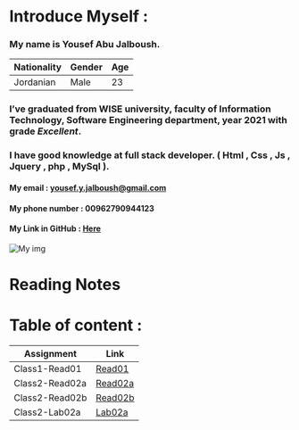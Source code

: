 # Introduce Myself :
### My name is **Yousef Abu Jalboush**.

Nationality | Gender | Age
------------ | ------------- | -------------
Jordanian | Male | 23

### I’ve graduated from **WISE** university, faculty of **Information Technology**, **Software Engineering** department, year 2021 with grade _**Excellent**_.
### I have good knowledge at full stack developer. ( Html , Css , Js , Jquery , php , MySql ).

#### My email : yousef.y.jalboush@gmail.com

#### My phone number : 00962790944123

#### My Link in GitHub : [ Here ](https://github.com/YousefAbuJalboush)

![My img](https://user-images.githubusercontent.com/81154478/112147232-20438680-8be5-11eb-818d-7f2c4437b04e.jpg)

# Reading Notes

# Table of content :

| Assignment            | Link                          |
| ------------          | -------------                 |
| Class1-Read01         | [ Read01 ]( Read01 )          |
| Class2-Read02a        | [ Read02a ]( Read02a )        |
| Class2-Read02b        | [ Read02b ]( Read02b )        |
| Class2-Lab02a         | [ Lab02a ]( Lab02a )          |
